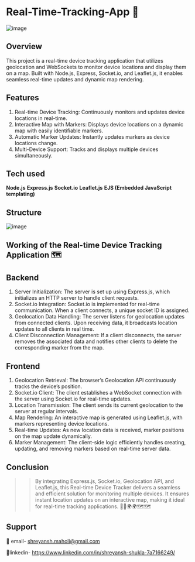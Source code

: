 # Real-Time-Tracking-App 📌

![image](https://github.com/user-attachments/assets/79bc1dec-eaac-46ce-8915-b7b7b888aedc)

## Overview

This project is a real-time device tracking application that utilizes geolocation and WebSockets to monitor device locations and display them on a map. Built with Node.js, Express, Socket.io, and Leaflet.js, it enables seamless real-time updates and dynamic map rendering.

## Features

1. Real-time Device Tracking: Continuously monitors and updates device locations in real-time.
2. Interactive Map with Markers: Displays device locations on a dynamic map with easily identifiable markers.
3. Automatic Marker Updates: Instantly updates markers as device locations change.
4. Multi-Device Support: Tracks and displays multiple devices simultaneously.

## Tech used

**Node.js**
**Express.js**
**Socket.io**
**Leaflet.js**
**EJS (Embedded JavaScript templating)**

## Structure

![image](https://github.com/user-attachments/assets/c4c791df-a90d-48d3-aa66-228e4ed02e2f)

## Working of the Real-time Device Tracking Application 🗺️

## Backend

1. Server Initialization: The server is set up using Express.js, which initializes an HTTP server to handle client requests.
2. Socket.io Integration: Socket.io is implemented for real-time communication. When a client connects, a unique socket ID is assigned.
3. Geolocation Data Handling: The server listens for geolocation updates from connected clients. Upon receiving data, it broadcasts location updates to all clients in real time.
4. Client Disconnection Management: If a client disconnects, the server removes the associated data and notifies other clients to delete the corresponding marker from the map.
   
## Frontend

1. Geolocation Retrieval: The browser’s Geolocation API continuously tracks the device’s position.
2. Socket.io Client: The client establishes a WebSocket connection with the server using Socket.io for real-time updates.
3. Location Transmission: The client sends its current geolocation to the server at regular intervals.
4. Map Rendering: An interactive map is generated using Leaflet.js, with markers representing device locations.
5. Real-time Updates: As new location data is received, marker positions on the map update dynamically.
6. Marker Management: The client-side logic efficiently handles creating, updating, and removing markers based on real-time server data.
   
## Conclusion

>> By integrating Express.js, Socket.io, Geolocation API, and Leaflet.js, this Real-time Device Tracker delivers a seamless and efficient solution for monitoring multiple devices. It ensures instant location updates on an interactive map, making it ideal for real-time tracking applications.
>> 📍📍🌍🌍🗺️🗺️

## Support

📧 email- shreyansh.maholi@gmail.com

🔗linkedin- https://www.linkedin.com/in/shreyansh-shukla-7a7166249/
